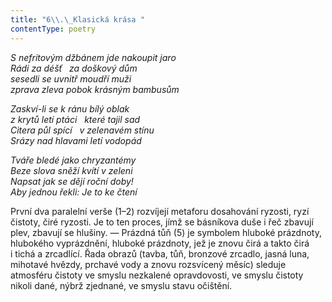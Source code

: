 ```yaml
---
title: "6\\.\_Klasická krása "
contentType: poetry
---
```


<section>

_S nefritovým džbánem jde nakoupit jaro  
Rádi za déšť   za doškový dům  
sesedli se uvnitř moudří muži  
zprava zleva pobok krásným bambusům_

</section>

<section>

_Zaskví-li se k ránu bílý oblak  
z krytů letí ptáci   které tajil sad  
Citera půl spící   v zelenavém stínu  
Srázy nad hlavami letí vodopád_

</section>

<section>

_Tváře bledé jako chryzantémy  
Beze slova sněží kvítí v zeleni  
Napsat jak se dějí roční doby!  
Aby jednou řekli: Je to ke čtení_

</section>


<section>

První dva paralelní verše (1–2) rozvíjejí metaforu dosahování ryzosti, ryzí čistoty, čiré ryzosti. Je to ten proces, jímž se básníkova duše i řeč zbavují plev, zbavují se hlušiny. — Prázdná tůň (5) je symbolem hluboké prázdnoty, hlubokého vyprázdnění, hluboké prázdnoty, jež je znovu čirá a takto čirá i tichá a zrcadlící. Řada obrazů (tavba, tůň, bronzové zrcadlo, jasná luna, mihotavé hvězdy, prchavé vody a znovu rozsvícený měsíc) sleduje atmosféru čistoty ve smyslu nezkalené opravdovosti, ve smyslu čistoty nikoli dané, nýbrž zjednané, ve smyslu stavu očištění.

</section>
